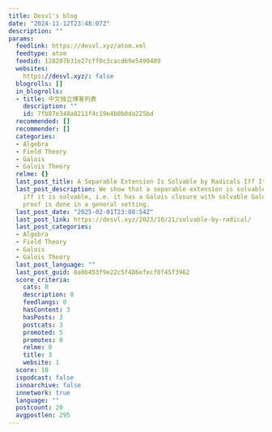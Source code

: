 ```yaml
---
title: Desvl's blog
date: "2024-11-12T23:48:07Z"
description: ""
params:
  feedlink: https://desvl.xyz/atom.xml
  feedtype: atom
  feedid: 128207b31e27cff0c3cacd69e5499409
  websites:
    https://desvl.xyz/: false
  blogrolls: []
  in_blogrolls:
  - title: 中文独立博客列表
    description: ""
    id: 7fb87e348a8211f4c19e4b0b0da225bd
  recommended: []
  recommender: []
  categories:
  - Algebra
  - Field Theory
  - Galois
  - Galois Theory
  relme: {}
  last_post_title: A Separable Extension Is Solvable by Radicals Iff It Is Solvable
  last_post_description: We show that a separable extension is solvable by radical
    iff it is solvable, i.e. it has a Galois closure with solvable Galois group. The
    proof is done in a general setting.
  last_post_date: "2025-02-01T23:08:54Z"
  last_post_link: https://desvl.xyz/2023/10/21/solvable-by-radical/
  last_post_categories:
  - Algebra
  - Field Theory
  - Galois
  - Galois Theory
  last_post_language: ""
  last_post_guid: 0a0b453f9e22c5f486efecf0f45f3962
  score_criteria:
    cats: 0
    description: 0
    feedlangs: 0
    hasContent: 3
    hasPosts: 3
    postcats: 3
    promoted: 5
    promotes: 0
    relme: 0
    title: 3
    website: 1
  score: 18
  ispodcast: false
  isnoarchive: false
  innetwork: true
  language: ""
  postcount: 20
  avgpostlen: 295
---
```


